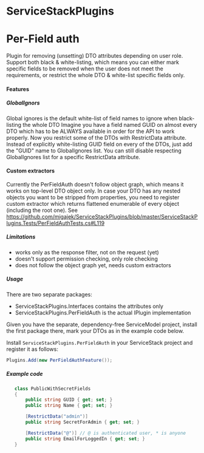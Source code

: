 ServiceStackPlugins
===================


Per-Field auth
====

Plugin for removing (unsetting) DTO attributes depending on user role.
Support both black & white-listing, which means you can either mark specific fields to be removed when the user does not meet the requirements,
or restrict the whole DTO & white-list specific fields only.

#### Features

##### GlobalIgnors
Global ignores is the default white-list of field names to ignore when black-listing the whole DTO Imagine you have a field named GUID on almost every DTO which has to be ALWAYS available in order for the API to work properly. Now you restrict some of the DTOs with RestrictData attribute. Instead of explicitly white-listing GUID field on every of the DTOs, just add the "GUID" name to GlobalIgnores list.
You can still disable respecting GlobalIgnores list for a specific RestrictData attribute.

#### Custom extractors
Currently the PerFieldAuth doesn't follow object graph, which means it works on top-level DTO object only. In case your DTO has any nested objects you want to be stripped from properties, you need to register custom extractor which returns flattened enumerable of every object (including the root one).
See https://github.com/migajek/ServiceStackPlugins/blob/master/ServiceStackPlugins.Tests/PerFieldAuthTests.cs#L119

##### Limitations

 * works only as the response filter, not on the request (yet)
 * doesn't support permission checking, only role checking
 * does not follow the object graph yet, needs custom extractors

##### Usage

There are two separate packages:
* ServiceStackPlugins.Interfaces contains the attributes only
* ServiceStackPlugins.PerFieldAuth is the actual IPlugin implementation

Given you have the separate, dependency-free ServiceModel project, install the first package there, mark your DTOs as in the example code below.

Install ``ServiceStackPlugins.PerFieldAuth`` in your ServiceStack project and register it as follows:
```c#
Plugins.Add(new PerFieldAuthFeature());
```



##### Example code
 ```c#
    class PublicWithSecretFields
    {
        public string GUID { get; set; }
        public string Name { get; set; }

        [RestrictData("admin")]
        public string SecretForAdmin { get; set; }

        [RestrictData("@")] // @ is authenticated user, * is anyone
        public string EmailForLoggedIn { get; set; }
    }
 ```
